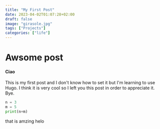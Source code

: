 ```yaml
---
title: "My First Post"
date: 2023-04-02T01:07:28+02:00
draft: false
image: "girasole.jpg"
tags: ["Projects"]
categories: ["life"]
---
```


# Awsome post
#### Ciao

This is my first post and I don't know how to set it but I'm learning to use Hugo. I think it is very cool so I left you this post in order to appreciate it. Bye.

```python
n = 3
m = 5
print(n+m)
````
that is amzing helo